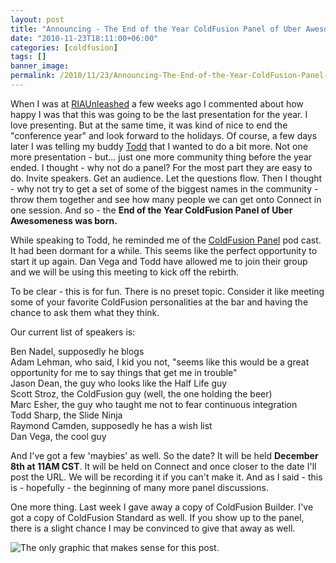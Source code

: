 ```yaml
---
layout: post
title: "Announcing - The End of the Year ColdFusion Panel of Uber Awesomeness"
date: "2010-11-23T18:11:00+06:00"
categories: [coldfusion]
tags: []
banner_image: 
permalink: /2010/11/23/Announcing-The-End-of-the-Year-ColdFusion-Panel-of-Uber-Awesomeness
---
```


When I was at <a href="http://www.riaunleashed.com">RIAUnleashed</a> a few weeks ago I commented about how happy I was that this was going to be the last presentation for the year. I love presenting. But at the same time, it was kind of nice to end the "conference year" and look forward to the holidays. Of course, a few days later I was telling my buddy <a href="http://www.cfsilence.com">Todd</a> that I wanted to do a bit more. Not one more presentation - but... just one more community thing before the year ended. I thought - why not do a panel? For the most part they are easy to do. Invite speakers. Get an audience. Let the questions flow. Then I thought - why not try to get a set of some of the biggest names in the community - throw them together and see how many people we can get onto Connect in one session. And so - the <b>End of the Year ColdFusion Panel of Uber Awesomeness was born.</b>

While speaking to Todd, he reminded me of the <a href="http://cfpanel.com/">ColdFusion Panel</a> pod cast. It had been dormant for a while. This seems like the perfect opportunity to start it up again. Dan Vega and Todd have allowed me to join their group and we will be using this meeting to kick off the rebirth.

To be clear - this is for fun. There is no preset topic. Consider it like meeting some of your favorite ColdFusion personalities at the bar and having the chance to ask them what they think.  

Our current list of speakers is:

Ben Nadel, supposedly he blogs<br/>
Adam Lehman, who said, I kid you not, "seems like this would be a great opportunity for me to say things that get me in trouble"<br/>
Jason Dean, the guy who looks like the Half Life guy<br/>
Scott Stroz, the ColdFusion guy (well, the one holding the beer)<br/>
Marc Esher, the guy who taught me not to fear continuous integration<br/>
Todd Sharp, the Slide Ninja<br/>
Raymond Camden, supposedly he has a wish list<br/>
Dan Vega, the cool guy<br/>

And I've got a few 'maybies' as well. So the date? It will be held <b>December 8th at 11AM CST</b>. It will be held on Connect and once closer to the date I'll post the URL. We will be recording it if you can't make it. And as I said - this is - hopefully - the beginning of many more panel discussions. 

One more thing. Last week I gave away a copy of ColdFusion Builder. I've got a copy of ColdFusion Standard as well. If you show up to the panel, there is a slight chance I may be convinced to give that away as well. 

<img src="https://static.raymondcamden.com/images/robocop unicorn.png" title="The only graphic that makes sense for this post." />